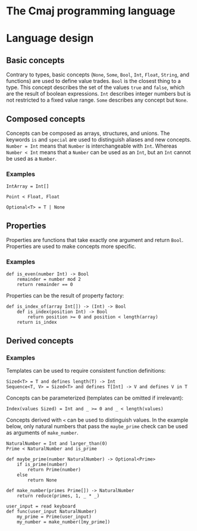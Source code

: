 # The Cmaj programming language

# Language design

## Basic concepts

Contrary to types, basic concepts (`None`, `Some`, `Bool`, `Int`, `Float`, `String`, and functions) are used to define
value trades. `Bool` is the closest thing to a type. This concept describes the set of the values `true` and `false`,
which are the result of boolean expressions. `Int` describes integer numbers but is not restricted to a fixed value
range. `Some` describes any concept but `None`.

## Composed concepts

Concepts can be composed as arrays, structures, and unions. The keywords `is` and `special` are used to distinguish
aliases and new concepts. `Number = Int` means that `Number` is interchangeable with `Int`. Whereas `Number < Int` means
that a `Number` can be used as an `Int`, but an `Int` cannot be used as a `Number`.

### Examples

```
IntArray = Int[]
```

```
Point < Float, Float
```

```
Optional<T> = T | None
```

## Properties

Properties are functions that take exactly one argument and return `Bool`. Properties are used to make concepts more
specific.

### Examples

```
def is_even(number Int) -> Bool
    remainder = number mod 2
    return remainder == 0
```

Properties can be the result of property factory:

```
def is_index_of(array Int[]) -> (Int) -> Bool
    def is_index(position Int) -> Bool
        return position >= 0 and position < length(array)
    return is_index
```

## Derived concepts

### Examples

Templates can be used to require consistent function definitions:

```
Sized<T> = T and defines length(T) -> Int
Sequence<T, V> = Sized<T> and defines T[Int] -> V and defines V in T
```

Concepts can be parameterized (templates can be omitted if irrelevant):

```
Index(values Sized) = Int and _ >= 0 and _ < length(values)
```

Concepts derived with `<` can be used to distinguish values. In the example below, only natural numbers that pass
the `maybe_prime` check can be used as arguments of `make_number`.

```
NaturalNumber = Int and larger_than(0)
Prime < NaturalNumber and is_prime

def maybe_prime(number NaturalNumber) -> Optional<Prime>
    if is_prime(number)
        return Prime(number)
    else
        return None

def make_number(primes Prime[]) -> NaturalNumber
    return reduce(primes, 1, _ * _)

user_input = read keyboard
def func(user_input NaturalNumber)
    my_prime = Prime(user_input)
    my_number = make_number([my_prime])
```
